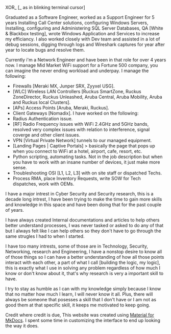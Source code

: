 XOR_ [_ as in blinking terminal cursor]

Graduated as a Software Engineer, worked as a Support Engineer for 5 years Installing Call Center solutions, configuring Windows Servers, Installing, configuring and Administering SQL Server Databases, QA [White & Blackbox testing], wrote Windows Application and Services to increase my efficiancy. I also worked closely with Dev team and assisted in a lot of debug sessions, digging through logs and Wireshark captures for year after year to locate bugs and resolve them.

Currently i'm a Network Engineer and have been in that role for over 4 years now. I manage Mid Market WiFi support for a Fortune 500 company, you can imagine the never ending workload and underpay.
I manage the following:
- Firewalls [Meraki MX, Junper SRX, Zyyxel USG].
- [WLC] Wireless LAN Controllers [Ruckus SmartZone, Ruckus ZoneDirector, Ruckus Unleashed, Aruba Central, Aruba Mobility, Aruba and Ruckus local Clusters].
- [APs] Access Points [Aruba, Meraki, Ruckus].
- Client Gateways [Nomadix].
I have worked on the following:
- Radius Authentication issue.
- [RF] Radio Frequency issues with WiFi 2.4GHz and 5GHz bands, resolved very complex issues with relation to interference, signal coverge and other client issues.
- VPN [Virtual Private Network] tunnels to our managed equipment.
- [Landing Pages | Captive Portals] > basically the page that pops up when you connect to WiFi at a hotel, airport, cafe, resort, etc.
- Python scripting, automating tasks. Not in the job description but when you have to work with an insane number of devices, it just make more sense.
- Troubleshooting OSI [L1, L2, L3] with on site staff or dispatched Techs.
- Process RMA, place Inventory Requests, write SOW for Tech dispatches, work with OEMs.

I have a major intrest in Cyber Security and Security research, this is a decade long intrest, I have been trying to make the time to gain more skills and knowledge in this space and have been doing that for the past couple of years.

I have always created Internal documentations and articles to help others better understand processes, I was never tasked or asked to do any of that but I always felt like I can help others so they don't have to go through the same strugles I had to when I started.

I have too many intrests, some of those are in Technology, Security, Networking, research and Engineering, I have a nonstop desire to know all of those things so I can have a better understanding of how all those points interact with each other, a part of what I call [building the logic, my logic], this is exactly what I use in solving any problem regardless of how much I know or don't know about it, that's why research is very a important skill to have.

I try to stay as humble as I can with my knowledge simply because I know that no matter how much I learn, I will never know it all. Plus, there will always be someone that posesses a skill that I don't have or I am not as good them at that specific skill, it keeps me motivated to keep going.

Credit where credit is due, This website was created using [Material for MkDocs](https://squidfunk.github.io/mkdocs-material/). I spent some time in customizing the interface to end up looking the way it does.